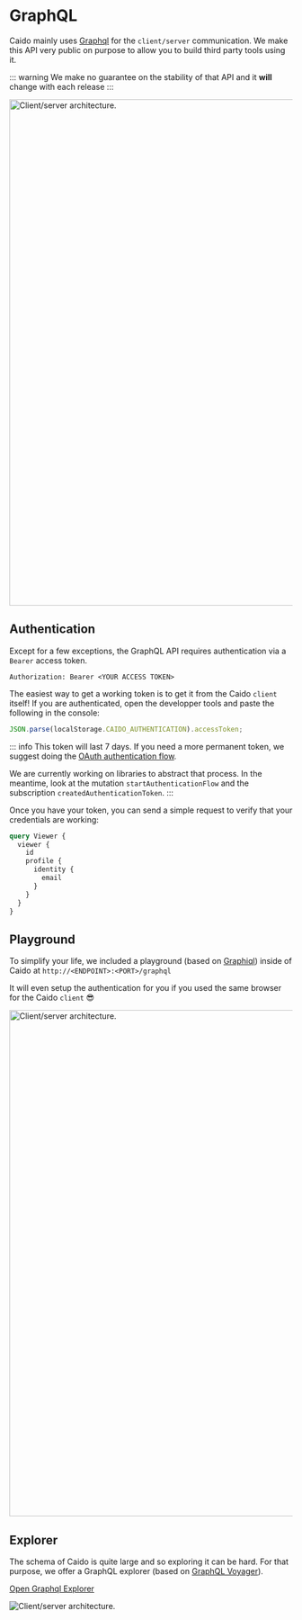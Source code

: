 # GraphQL

Caido mainly uses [Graphql](https://graphql.org/) for the `client/server` communication.
We make this API very public on purpose to allow you to build third party tools using it.

::: warning
We make no guarantee on the stability of that API and it **will** change with each release
:::

<img width="900" alt="Client/server architecture." src="/_images/client_server.png" no-shadow center/>

## Authentication

Except for a few exceptions, the GraphQL API requires authentication via a `Bearer` access token.

```http
Authorization: Bearer <YOUR ACCESS TOKEN>
```

The easiest way to get a working token is to get it from the Caido `client` itself!
If you are authenticated, open the developper tools and paste the following in the console:

```javascript
JSON.parse(localStorage.CAIDO_AUTHENTICATION).accessToken;
```

::: info
This token will last 7 days. If you need a more permanent token, we suggest doing the [OAuth authentication flow](http://localhost:5173/concepts/internals/authentication.html).

We are currently working on libraries to abstract that process. In the meantime, look at the mutation `startAuthenticationFlow` and the subscription `createdAuthenticationToken`.
:::

Once you have your token, you can send a simple request to verify that your credentials are working:

```graphql
query Viewer {
  viewer {
    id
    profile {
      identity {
        email
      }
    }
  }
}
```

## Playground

To simplify your life, we included a playground (based on [Graphiql](https://github.com/graphql/graphiql)) inside of Caido at `http://<ENDPOINT>:<PORT>/graphql`

It will even setup the authentication for you if you used the same browser for the Caido `client` :sunglasses:

<img width="900" alt="Client/server architecture." src="/_images/graphql_playground.png" center/>

## Explorer

The schema of Caido is quite large and so exploring it can be hard. For that purpose, we offer a GraphQL explorer (based on [GraphQL Voyager](https://github.com/graphql-kit/graphql-voyager)).

<a href="https://graphql-explorer.caido.io" target="_blank">Open Graphql Explorer</a>

<img style="filter: brightness(90%);" alt="Client/server architecture." src="/_images/graphql_explorer.png" center/>
